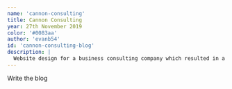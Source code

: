 ```yaml
---
name: 'cannon-consulting'
title: Cannon Consulting
year: 27th November 2019
color: '#0083aa'
author: 'evanb54'
id: 'cannon-consulting-blog'
description: |
  Website design for a business consulting company which resulted in a wordpress website with mail integratiosn
---
```


Write the blog


